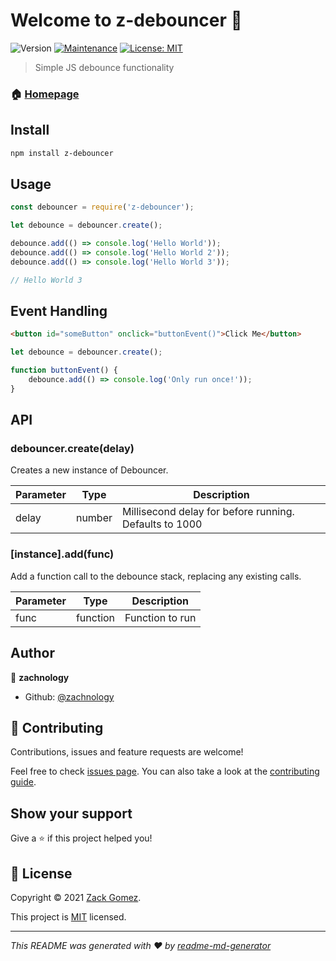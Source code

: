 # Welcome to z-debouncer 🏓
![Version](https://github.com/zachnology/z-debouncer/actions/workflows/npm-publish.yml/badge.svg)
[![Maintenance](https://img.shields.io/badge/Maintained%3F-yes-green.svg)](https://github.com/zachnology/z-debouncer/graphs/commit-activity)
[![License: MIT](https://img.shields.io/github/license/zachnology/z-debouncer)](https://github.com/zachnology/z-debouncer/blob/master/LICENSE)

> Simple JS debounce functionality

### 🏠 [Homepage](https://github.com/zachnology/z-debouncer#readme)

## Install

```sh
npm install z-debouncer
```

## Usage
```js
const debouncer = require('z-debouncer');

let debounce = debouncer.create();

debounce.add(() => console.log('Hello World'));
debounce.add(() => console.log('Hello World 2'));
debounce.add(() => console.log('Hello World 3'));

// Hello World 3
```

## Event Handling
```html
<button id="someButton" onclick="buttonEvent()">Click Me</button>
```
```js
let debounce = debouncer.create();

function buttonEvent() {
    debounce.add(() => console.log('Only run once!'));
}
```

## API

### debouncer.create(delay)

Creates a new instance of Debouncer.

| Parameter | Type | Description |
|-----------|------|-------------|
| delay | number | Millisecond delay for before running. Defaults to 1000 |


### [instance].add(func) 

Add a function call to the debounce stack, replacing any existing calls.

| Parameter | Type | Description |
|-------|------|-------------|
| func | function | Function to run |

## Author

👤 **zachnology**

* Github: [@zachnology](https://github.com/zachnology)

## 🤝 Contributing

Contributions, issues and feature requests are welcome!

Feel free to check [issues page](https://github.com/zachnology/z-debouncer/issues). You can also take a look at the [contributing guide](https://github.com/zachnology/z-debouncer/blob/master/CONTRIBUTING.md).

## Show your support

Give a ⭐️ if this project helped you!


## 📝 License

Copyright © 2021 [Zack Gomez](https://github.com/zachnology).

This project is [MIT](https://github.com/zachnology/z-debouncer/blob/master/LICENSE) licensed.

***
_This README was generated with ❤️ by [readme-md-generator](https://github.com/kefranabg/readme-md-generator)_